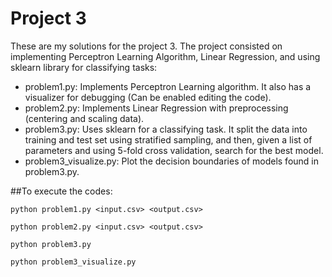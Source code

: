 # Project 3

These are my solutions for the project 3. The project consisted on implementing Perceptron Learning Algorithm, Linear Regression, and using sklearn library for classifying tasks:

* problem1.py: Implements Perceptron Learning algorithm. It also has a visualizer for debugging (Can be enabled editing the code).
* problem2.py: Implements Linear Regression with preprocessing (centering and scaling data).
* problem3.py: Uses sklearn for a classifying task. It split the data into training and test set using stratified sampling, and then, given a list of parameters
and using 5-fold cross validation, search for the best model.
* problem3_visualize.py: Plot the decision boundaries of models found in problem3.py.

##To execute the codes:

`python problem1.py <input.csv> <output.csv>`

`python problem2.py <input.csv> <output.csv>`

`python problem3.py`

`python problem3_visualize.py`



